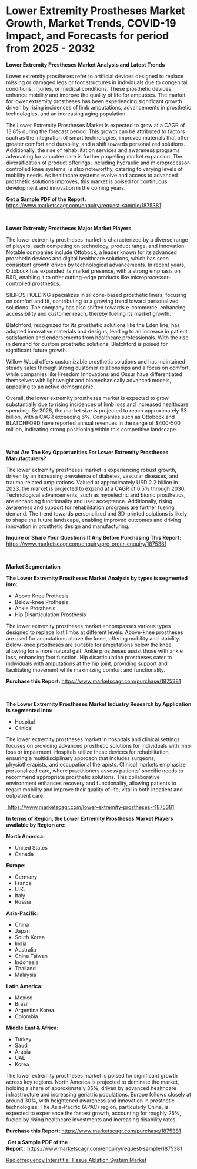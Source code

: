 <p><h1>Lower Extremity Prostheses Market Growth, Market Trends, COVID-19 Impact, and Forecasts for period from 2025 - 2032</h1></p><p><strong>Lower Extremity Prostheses Market Analysis and Latest Trends</strong></p>
<p><p>Lower extremity prostheses refer to artificial devices designed to replace missing or damaged legs or foot structures in individuals due to congenital conditions, injuries, or medical conditions. These prosthetic devices enhance mobility and improve the quality of life for amputees. The market for lower extremity prostheses has been experiencing significant growth driven by rising incidences of limb amputations, advancements in prosthetic technologies, and an increasing aging population.</p><p>The Lower Extremity Prostheses Market is expected to grow at a CAGR of 13.8% during the forecast period. This growth can be attributed to factors such as the integration of smart technologies, improved materials that offer greater comfort and durability, and a shift towards personalized solutions. Additionally, the rise of rehabilitation services and awareness programs advocating for amputee care is further propelling market expansion. The diversification of product offerings, including hydraulic and microprocessor-controlled knee systems, is also noteworthy, catering to varying levels of mobility needs. As healthcare systems evolve and access to advanced prosthetic solutions improves, this market is poised for continuous development and innovation in the coming years.</p></p>
<p><strong>Get a Sample PDF of the Report:&nbsp;</strong> <a href="https://www.marketscagr.com/enquiry/request-sample/1875381?utm_campaign=1869&utm_medium=2&utm_source=Github&utm_content=ia&utm_term=05032025&utm_id=lower-extremity-prostheses">https://www.marketscagr.com/enquiry/request-sample/1875381</a></p>
<p>&nbsp;</p>
<p><strong>Lower Extremity Prostheses Major Market Players</strong></p>
<p><p>The lower extremity prostheses market is characterized by a diverse range of players, each competing on technology, product range, and innovation. Notable companies include Ottobock, a leader known for its advanced prosthetic devices and digital healthcare solutions, which has seen consistent growth driven by technological advancements. In recent years, Ottobock has expanded its market presence, with a strong emphasis on R&D, enabling it to offer cutting-edge products like microprocessor-controlled prosthetics.</p><p>SILIPOS HOLDING specializes in silicone-based prosthetic liners, focusing on comfort and fit, contributing to a growing trend toward personalized solutions. The company has also shifted towards e-commerce, enhancing accessibility and customer reach, thereby fueling its market growth.</p><p>Blatchford, recognized for its prosthetic solutions like the Eden line, has adopted innovative materials and designs, leading to an increase in patient satisfaction and endorsements from healthcare professionals. With the rise in demand for custom prosthetic solutions, Blatchford is poised for significant future growth.</p><p>Willow Wood offers customizable prosthetic solutions and has maintained steady sales through strong customer relationships and a focus on comfort, while companies like Freedom Innovations and Ossur have differentiated themselves with lightweight and biomechanically advanced models, appealing to an active demographic.</p><p>Overall, the lower extremity prostheses market is expected to grow substantially due to rising incidences of limb loss and increased healthcare spending. By 2028, the market size is projected to reach approximately $3 billion, with a CAGR exceeding 6%. Companies such as Ottobock and BLATCHFORD have reported annual revenues in the range of $400-500 million, indicating strong positioning within this competitive landscape.</p></p>
<p>&nbsp;</p>
<p><strong>What Are The Key Opportunities For Lower Extremity Prostheses Manufacturers?</strong></p>
<p><p>The lower extremity prostheses market is experiencing robust growth, driven by an increasing prevalence of diabetes, vascular diseases, and trauma-related amputations. Valued at approximately USD 2.2 billion in 2023, the market is projected to expand at a CAGR of 6.5% through 2030. Technological advancements, such as myoelectric and bionic prosthetics, are enhancing functionality and user acceptance. Additionally, rising awareness and support for rehabilitation programs are further fueling demand. The trend towards personalized and 3D-printed solutions is likely to shape the future landscape, enabling improved outcomes and driving innovation in prosthetic design and manufacturing.</p></p>
<p><strong>Inquire or Share Your Questions If Any Before Purchasing This Report:</strong> <a href="https://www.marketscagr.com/enquiry/pre-order-enquiry/1875381?utm_campaign=1869&utm_medium=2&utm_source=Github&utm_content=ia&utm_term=05032025&utm_id=lower-extremity-prostheses">https://www.marketscagr.com/enquiry/pre-order-enquiry/1875381</a></p>
<p>&nbsp;</p>
<p><strong>Market Segmentation</strong></p>
<p><strong>The Lower Extremity Prostheses Market Analysis by types is segmented into:</strong></p>
<p><ul><li>Above Knee Prothesis</li><li>Below-knee Prothesis</li><li>Ankle Prosthesis</li><li>Hip Disarticulation Prosthesis</li></ul></p>
<p><p>The lower extremity prostheses market encompasses various types designed to replace lost limbs at different levels. Above-knee prostheses are used for amputations above the knee, offering mobility and stability. Below-knee prostheses are suitable for amputations below the knee, allowing for a more natural gait. Ankle prostheses assist those with ankle loss, enhancing foot function. Hip disarticulation prostheses cater to individuals with amputations at the hip joint, providing support and facilitating movement while maximizing comfort and functionality.</p></p>
<p><strong>Purchase this Report:&nbsp;</strong><a href="https://www.marketscagr.com/purchase/1875381?utm_campaign=1869&utm_medium=2&utm_source=Github&utm_content=ia&utm_term=05032025&utm_id=lower-extremity-prostheses">https://www.marketscagr.com/purchase/1875381</a></p>
<p>&nbsp;</p>
<p><strong>The Lower Extremity Prostheses Market Industry Research by Application is segmented into:</strong></p>
<p><ul><li>Hospital</li><li>Clinical</li></ul></p>
<p><p>The lower extremity prostheses market in hospitals and clinical settings focuses on providing advanced prosthetic solutions for individuals with limb loss or impairment. Hospitals utilize these devices for rehabilitation, ensuring a multidisciplinary approach that includes surgeons, physiotherapists, and occupational therapists. Clinical markets emphasize personalized care, where practitioners assess patients' specific needs to recommend appropriate prosthetic solutions. This collaborative environment enhances recovery and functionality, allowing patients to regain mobility and improve their quality of life, vital in both inpatient and outpatient care.</p></p>
<p><a href="https://www.marketscagr.com/lower-extremity-prostheses-r1875381?utm_campaign=1869&utm_medium=2&utm_source=Github&utm_content=ia&utm_term=05032025&utm_id=lower-extremity-prostheses">&nbsp;https://www.marketscagr.com/lower-extremity-prostheses-r1875381</a></p>
<p><strong>In terms of Region, the Lower Extremity Prostheses Market Players available by Region are:</strong></p>
<p>
    <p> <strong> North America: </strong>
        <ul>
            <li>United States</li>
            <li>Canada</li>
        </ul>
        </p> 
    <p> <strong> Europe: </strong>
        <ul>
            <li>Germany</li>
            <li>France</li>
            <li>U.K.</li>
            <li>Italy</li>
            <li>Russia</li>
        </ul>
        </p> 
    <p> <strong> Asia-Pacific: </strong>
        <ul>
            <li>China</li>
            <li>Japan</li>
            <li>South Korea</li>
            <li>India</li>
            <li>Australia</li>
            <li>China Taiwan</li>
            <li>Indonesia</li>
            <li>Thailand</li>
            <li>Malaysia</li>
        </ul>
        </p> 
    <p> <strong> Latin America: </strong>
        <ul>
            <li>Mexico</li>
            <li>Brazil</li>
            <li>Argentina Korea</li>
            <li>Colombia</li>
        </ul>
        </p> 
    <p> <strong> Middle East & Africa: </strong>
        <ul>
            <li>Turkey</li>
            <li>Saudi</li>
            <li>Arabia</li>
            <li>UAE</li>
            <li>Korea</li>
        </ul>
    </p>
    </p>
<p><p>The lower extremity prostheses market is poised for significant growth across key regions. North America is projected to dominate the market, holding a share of approximately 35%, driven by advanced healthcare infrastructure and increasing geriatric populations. Europe follows closely at around 30%, with heightened awareness and innovation in prosthetic technologies. The Asia-Pacific (APAC) region, particularly China, is expected to experience the fastest growth, accounting for roughly 25%, fueled by rising healthcare investments and increasing disability rates.</p></p>
<p><strong>Purchase this Report: </strong><a href="https://www.marketscagr.com/purchase/1875381?utm_campaign=1869&utm_medium=2&utm_source=Github&utm_content=ia&utm_term=05032025&utm_id=lower-extremity-prostheses">https://www.marketscagr.com/purchase/1875381</a></p>
<p>&nbsp;<strong>Get a Sample PDF of the Report:&nbsp;&nbsp;</strong><a href="https://www.marketscagr.com/enquiry/request-sample/1875381?utm_campaign=1869&utm_medium=2&utm_source=Github&utm_content=ia&utm_term=05032025&utm_id=lower-extremity-prostheses">https://www.marketscagr.com/enquiry/request-sample/1875381</a></p>
<p><strong></strong></p>
<p><p><a href="https://github.com/provorikovar/Market-Research-Report-List-7/blob/main/radiofrequency-interstitial-tissue-ablation-system-market.md?utm_campaign=1869&utm_medium=2&utm_source=Github&utm_content=ia&utm_term=05032025&utm_id=lower-extremity-prostheses">Radiofrequency Interstitial Tissue Ablation System Market</a></p></p>